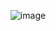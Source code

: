 <p align="center">
<img src="https://komarev.com/ghpvc/?username=codester4u&color=green" alt="image" />
 </p>
